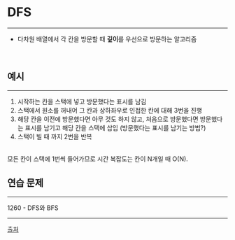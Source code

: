 # DFS
---
+ 다차원 배열에서 각 칸을 방문할 때 **깊이**를 우선으로 방문하는 알고리즘
<br>

## 예시
---
1. 시작하는 칸을 스택에 넣고 방문했다는 표시를 남김
2. 스택에서 원소를 꺼내어 그 칸과 상하좌우로 인접한 칸에 대해 3번을 진행
3. 해당 칸을 이전에 방문했다면 아무 것도 하지 않고, 처음으로 방문했다면 방문했다는 표시를 남기고 해당 칸을 스택에 삽입
(방문했다는 표시를 남기는 방법?)
4. 스택이 빌 때 까지 2번을 반복
<br>
모든 칸이 스택에 1번씩 들어가므로 시간 복잡도는 칸이 N개일 때 O(N).
<br>

## 연습 문제
---
1260 - DFS와 BFS 

---
[출처](https://blog.encrypted.gg/942?category=773649)

